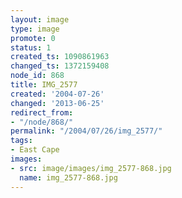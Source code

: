 ```yaml
---
layout: image
type: image
promote: 0
status: 1
created_ts: 1090861963
changed_ts: 1372159408
node_id: 868
title: IMG_2577
created: '2004-07-26'
changed: '2013-06-25'
redirect_from:
- "/node/868/"
permalink: "/2004/07/26/img_2577/"
tags:
- East Cape
images:
- src: image/images/img_2577-868.jpg
  name: img_2577-868.jpg
---
```


